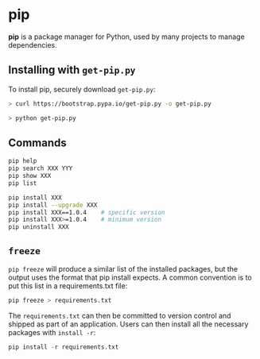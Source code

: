 # pip

**pip** is a package manager for Python, used by many projects to manage dependencies.

## Installing with `get-pip.py`

To install pip, securely download `get-pip.py`:

```bash
> curl https://bootstrap.pypa.io/get-pip.py -o get-pip.py

> python get-pip.py
```

## Commands

```sh
pip help
pip search XXX YYY
pip show XXX
pip list

pip install XXX
pip install --upgrade XXX
pip install XXX==1.0.4    # specific version
pip install XXX>=1.0.4    # minimum version
pip uninstall XXX
```

## `freeze`

`pip freeze` will produce a similar list of the installed packages, but the output uses the format that pip install expects. A common convention is to put this list in a requirements.txt file:

```python
pip freeze > requirements.txt
```

The `requirements.txt` can then be committed to version control and shipped as part of an application. Users can then install all the necessary packages with `install -r`:

```python
pip install -r requirements.txt
```